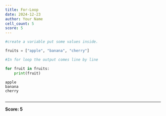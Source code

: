 ```yaml
---
title: For-Loop
date: 2024-12-23
author: Your Name
cell_count: 5
score: 5
---
```


```python
#create a variable put some values inside.
```


```python
fruits = ["apple", "banana", "cherry"]
```


```python
#In for loop the output comes line by line
```


```python
for fruit in fruits:
    print(fruit)
```

    apple
    banana
    cherry



```python

```


---
**Score: 5**
